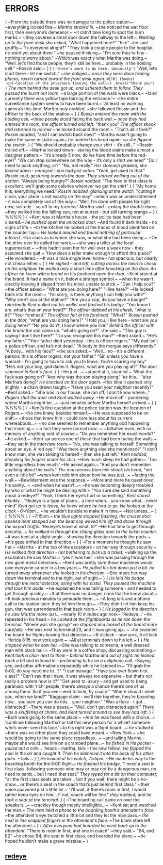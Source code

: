 # ERRORS
{
~From the outside there was no damage to the police station.~
~everything looked fine.~
*Martha strolled in.*
~she noticed the wet floor first, then everyone’s demeanor.~
~It didn’t take long to spot the burn marks.~
~they covered a small door down the hallway to the left.~
*Walking up to the front desk she asked,*
"What happened here?"
"Fire"
~he said gruffly.~
"Is everyone alright?"
"They took a couple people to the hospital, no word yet about them."
~he paused thinking,~
"I’m sure they’re fine - nothing to worry about."
~Which was exactly what Martha was doing.~
"Well.
let’s find those people, they’ll still be here... 
probably in the holding cell."
~Rossin said.~
}
{
`['there’s more to do here, obviously']`
"Well, let’s start there - let me switch."
~she obliged.~
*once they were done trading places, rossin turned toward the front desk again.*
`WITH(
    (hooks)
    .go(~location of the prisoners faceing the wall~)
    .break("thank you")
    )`
*The man behind the desk got up, and ushered them to follow.*
*They passed the burnt out room.*
~a large portion of the walls were black.~
~!and currently there was yellow tape barring the entrance.!~
~the entire surveillance system seems to have been burnt.~
'At least no working camera’s this time'
*Martha only nodded.*
~she followed Rossin and the officer to the back of the station.~
}
{
*Rossin entered the room with the holding cell.*
~three people stood facing the back wall.~
*once they had entered the room, the officer turned and left.*
"thank you"
*The officer shook and returned to normal*
~he looked around the room.~
"That’s all it took?"
*Rossin nodded,*
"and I can switch back now?"
~Martha wasn't going to make the same mistake again~
*he nodded his head again: so she flipped the switch.*
}
{
"We should probably change your shirt - it’s still..."
~Rossin trailed off.~
~Martha looked down - seeing the blood stains make almost a designer pattern.~
"It’s already 5 now, do we have time before the red-eye?"
"We can stop somewhere on the way - it’s only a shirt we need"
"Do I need to pack anything, or?"
"No, not really."
*Her stomach growled, she looked down - annoyed - she had just eaten.*
"Yeah, get used to that."
*Rossin said, gesturing towards the door.*
*They started walking out of the station.*
"Always being hungry?"
*Rossin nodded.*
"The food in first class is excellent. 
we’ll grab some calories wherever we get the shirt"
}
{
"My home it is, everything we need."
*Rossin nodded, glancing at the watch,*
"cutting it close, your place is not exactly on the way"
~which was an understatement - it was completely out of the way.~
"Well, I’m done with people for right now, solitude - so off to my fortress"
*Martha said - exiting the double doors.*
~they walked into the falling sun, not at sunset - but still turning orange.~
}
{
%%%%
}
{
~Kent was at Martha's house - the police tape had been cleared.~
*he pushed open the unlocked door.*
~And found it dark inside - no signs of life.~
~In the kitchen he looked at the traces of blood identified on the counter top.~
*He looked around and found nothing of particular interest.*
~No clues as to where she was, or what she had been doing.~
~On the drive over he called her work.~
~she was a teller at the local supermarket.~
~they hadn’t seen her for well over a week now - they assumed she quit.~
'How does a teller make enough to afford this place?'
~He wondered.~
~It was a nice single level home - not spacious, but clearly not cheap either.~
}
{
*He sighed - and left, cutting across the lawn to check on the neighbor.*
*He waited only a short time after knocking on the door.*
*An officer he knew with a brand on his forehead open the door.*
~Kent stared at the brand, it had a name on it, below a strange symbol.~
~when he wasn’t directly looking it slipped from his mind, unable to stick.~
"Can I help you?"
~the officer asked.~
"What are you doing here?"
"I live here?"
~He looked back into the room.~
"I’m sorry, is there anything I can help you with?"
"Why aren’t you at the station?"
"Are you a cop, do you have a badge?"
*reluctantly Kent pulled out his wallet and flashed his badge.*
"You know I am, what’s that on your head?"
*The officer dabbed at his cheek,*
"what is it?"
"Your forehead."
*The officer felt at his forehead.*
"What?"
*Rossin pushed in the door,*
"what are you doing here?"
"I told you, I live here - what are you doing here?"
"No you don’t, I know where you live."
*Behind the officer with the brand the son came up.*
"what’s going on?"
~he said.~
"This guy is saying I don’t live here?"
"Do you recognize this man?"
~Kent asked.~
"He’s my father."
"Your father died yesterday - this is officer rogers."
"My dad isn’t a police officer, and he’s not dead."
"A body in the morgue says differently."
"A body...
with his face?"
~the son asked.~
"Well...
no - it’s a different person: this is officer rogers, not your father."
"Sir.
unless you have a warrant - I’m going to have to ask you to leave.
You’re scaring my boy"
"He’s not your boy, god damn it.
Rogers, what are you playing at?"
*The door slammed in Kent's face.*
}
{
~He just...~
~stared at it, stunned.~
'What the fuck was going on?'
'And why was the son playing along.'
'as this...'
'also Martha’s doing?'
*He knocked on the door again.*
~this time it opened only slightly - a chain drawn taught.~
"Have you seen your neighbor recently?"
~Kent asked.~
"She was in our house, she ran off, I don’t know where..."
*Rogers shut the door and Kent walked away.*
~He drove off - pondering where Martha might be...~
~just minutes before Martha herself arrived.~
}
{
%%%%
}
{
~Kent’s first question at the police station was the location of Rogers.~
~No one knew, besides himself.~
~He was supposed to be on shift.~
~those that knew him - could care less about his current whereabouts...~
~no one seemed to remember anything odd happening that morning.~
~in fact they were normal now...~
~talkative even, with no memory of anything odd of course.~
"Do you remember her exact words?"
~he asked.~
~Kent sat across one of those that had been facing the walls.~
~they sat in the interview room.~
"No, she was talking to herself.
Something about an eye.
A red eye."
"Was there anything else she mentioned?"
"I don’t know man, she was talking to herself - then she just left."
*Kent nodded, steepling his fingers under his chin.*
~How much sleep he had gotten.~
'Too little regardless how much.'
~He asked again.~
"And you don’t remember anything about the walls."
*The man across from him shook his head,*
"not even a little bit"
~when kent told him about how he was just...~
~facing the wall.~
~Bewilderment was the response.~
~More and more he questioned his sanity...~
~and when he wasn’t...~
~he was becoming deeply troubled by who or what he might be dealing with.~
"You sure she said something about a redeye?"
"Yeah, I think her eye’s hurt or something."
*Kent stared blankly...*
"Redeye is a type of plane...
a time when...
you know what...
never mind"
*Kent got up to leave, he knew where he had to go.*
*He looked at the clock - 6:40pm...*
~he wouldn’t be able to make it in time.~
~Not unless...~
}
{
%%%%
}
{
~7:15pm.~
*the blue lights stopped flashing, the cruiser door opened*
*Kent stepped out.*
*the beat cop waved him off and drove through the airport traffic.*
'Redeye’s leave at what, 8?'
~He had time to get through security...~
*he walked in through the sliding glass door to the ticket counter.*
~it was bent at a slight angle - showing the direction towards the ports.~
~his gaze drifted in that direction.~
}
{
~For a moment he thought he saw her.~
~Martha - at the top of the escalators - on her way through security.~
*He walked that direction - not bothering to pick up a ticket.*
~walking up the escalators he saw Martha.~
'yes it was her.'
~she was passing through the new giant metal detectors.~
~Kent was pretty sure those machines would give everyone cancer in a few years.~
*He pulled his hat down just a bit.*
*he turned away whenever she looked in his direction.*
~She made her way down the terminal and to the right, out of sight.~
}
{
*He laid his badge through the metal detector, along with his pistol.*
*They paused the machine and took him aside.*
~He explained he was tailing someone - and needed to get through quickly.~
~that there was no danger, none that he knew about.~
~It took precious minutes to persuade them...~
~A long talk and  a phone call to the station later: they let him through.~
~They didn't let him keep his gun, that was surrendered in that back room.~
}
{
*He jogged in the direction he saw Martha move last...*
~nearly 10 minutes ago now.~
'Redeye...'
~he repeated in his head.~
*he Looked at the flightboards as he ran down the terminal.*
'Where was she going?'
*He stopped and looked at the board more carefully.*
~He was next to terminal 23, and it was going up...~
~he scanned the board for flights leaving that direction.~
~8 o'clock - new york, 8 o’clock - florida 8:15, new york again.~
~All at terminals down to his left.~
}
{
*He stopped when he saw her.*
~She was talking to someone, a well dressed man with black hair.~
~They were in a coffee shop, discussing something.~
*Kent took a chair next to them - behind Martha and out of sight.*
*he leaned back a bit and listened in - pretending to be on a cellphone call.*
~Saying yes, and other affirmations repeatedly while he listened in.~
"I’ll grab the 8:00, do you need me to...?"
"I can manage."
"Have you ever flown first class?"
"Can’t say that I have. 
it was always too expensive - but that’s not really a problem now is it?"
"Get used to luxury - and get used to being paranoid. 
with ‘rich’ people, there’s always a chance there’s one of us among them. 
So if you ever need to hide, fly coach."
"Where should I meet you, when we land?"
"Baggage claim - we’ll ride together, they’re boarding now...
you sure you can do this...
your neighbor."
"Was a fluke - I got...
distracted"
~There was a pause.~
"Well.
don’t get distracted again."
*There was a skuffeling of chairs, and Kent turned around to see they had left.*
}
{
~Both were going to the same place.~
~And he was faced with a choice...~
'continue following Martha? 
or tail this new person for a while? 
someone who’s never seen his face.'
~to his right was a flight board...~
*he studied it.*
~there was no other place they could have meant.~
~New York.~
~he would be going to the same place regardless...~
~and tailing Martha - maybe she would see him on a cramped plane...~
*he fished in his pocket - pulled out a coin...*
'heads - martha, tails - this new fellow.'
*He flipped the coin in the air and caught it.*
*Then he slammed it into the back of his other palm.*
~Tails.~
}
{
*He looked at his watch, 7:55pm.*
~He made his way to the boarding booth for the 8:00 flight.~
*He flashed his badge,*
"I need a seat in first class. 
following someone who may or may not be a dangerous man, no need to panic...
but I need that seat."
*They typed for a bit on their computer,*
"all the first class seats are taken... 
but if you wait, there might be a no-show...
or there’s a seat in the coach that’s just behind first class."
~their voice quavered just a little bit.~
"I’ll wait, if there’s room in first, I would rather keep eyes on him...
if not, coach will be fine."
*they nodded, and he took a seat at the terminal.*
}
{
~The boarding call came on over the speakers...~
~crackley though mostly intelligible...~
~Kent sat and watched the man.~
*The man held a phone to the boarding booth’s attendant's face.*
~the attendent's eye twitched a little bit and they let the man pass.~
*the next in line snapped fingers in the attendent's face.*
~The blank stare left the attendent.~
}
{
*After everyone had boarded he went back up to the attendant.*
"There is room in first, and one in coach"
~they said.~
"B4, and E2"
~he chose B4, the seat in first class, and boarded the plane.~
~he hoped he didn’t make a grave mistake.~
}
## [redeye](redeye.md)
